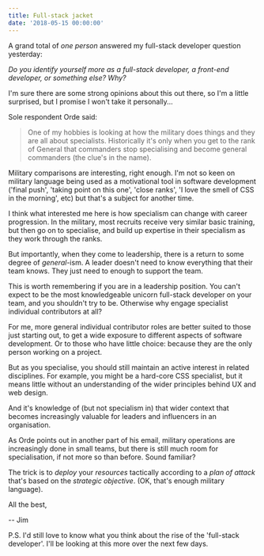 ```yaml
---
title: Full-stack jacket
date: '2018-05-15 00:00:00'
---
```


A grand total of _one person_ answered my full-stack developer question yesterday:

_Do you identify yourself more as a full-stack developer, a front-end developer, or something else? Why?_

I'm sure there are some strong opinions about this out there, so I'm a little surprised, but I promise I won't take it personally...

Sole respondent Orde said:

> One of my hobbies is looking at how the military does things and they are all about specialists. Historically it's only when you get to the rank of General that commanders stop specialising and become general commanders (the clue's in the name).

Military comparisons are interesting, right enough. I'm not so keen on military language being used as a motivational tool in software development ('final push', 'taking point on this one', 'close ranks', 'I love the smell of CSS in the morning', etc) but that's a subject for another time.

I think what interested me here is how specialism can change with career progression. In the military, most recruits receive very similar basic training, but then go on to specialise, and build up expertise in their specialism as they work through the ranks.

But importantly, when they come to leadership, there is a return to some degree of _general_-ism. A leader doesn't need to know everything that their team knows. They just need to enough to support the team.

This is worth remembering if you are in a leadership position. You can't expect to be the most knowledgeable unicorn full-stack developer on your team, and you shouldn't try to be. Otherwise why engage specialist individual contributors at all?

For me, more general individual contributor roles are better suited to those just starting out, to get a wide exposure to different aspects of software development. Or to those who have little choice: because they are the only person working on a project.

But as you specialise, you should still maintain an active interest in related disciplines. For example, you might be a hard-core CSS specialist, but it means little without an understanding of the wider principles behind UX and web design.

And it's knowledge of (but not specialism in) that wider context that becomes increasingly valuable for leaders and influencers in an organisation.

As Orde points out in another part of his email, military operations are increasingly done in small teams, but there is still much room for specialisation, if not more so than before. Sound familiar?

The trick is to _deploy_ your _resources_ tactically according to a _plan of attack_ that's based on the _strategic objective_. (OK, that's enough military language).

All the best,

-- Jim

P.S. I'd still love to know what you think about the rise of the 'full-stack developer'. I'll be looking at this more over the next few days.

